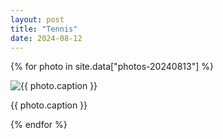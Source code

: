 ```yaml
---
layout: post
title: "Tennis"
date: 2024-08-12
---
```


{% for photo in site.data["photos-20240813"] %}
  <div>
    <img src="{{ site.baseurl }}/photos/{{ photo.file }}" alt="{{ photo.caption }}">
    <p>{{ photo.caption }}</p>
  </div>
{% endfor %}